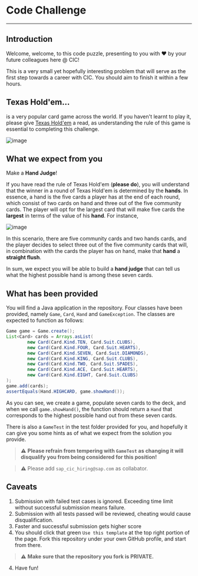 # Code Challenge

----

## Introduction
Welcome, welcome, to this code puzzle, presenting to you with ❤️ by your future colleagues here @ CIC!

This is a very small yet hopefully interesting problem that will serve as the first step towards a career with CIC. You should aim to finish it within a few hours. 

## Texas Hold'em...

is a very popular card game across the world. If you haven't learnt to play it, please give [Texas Hold'em](https://en.wikipedia.org/wiki/Texas_hold_%27em) a read, as understanding the rule of this game is essential to completing this challenge. 

![image](https://user-images.githubusercontent.com/7297840/111072409-77769680-8515-11eb-8fc5-46991b5ee577.png)

## What we expect from you

Make a **Hand Judge**!

If you have read the rule of Texas Hold'em (**please do**), you will understand that the winner in a round of Texas Hold'em is determined by the **hands**. In essence, a hand is the five cards a player has at the end of each round, which consist of two cards on hand and three out of the five community cards. The player will opt for the largest card that will make five cards the **largest** in terms of the value of his **hand**. For instance,

![image](https://user-images.githubusercontent.com/7297840/111101545-1be3f180-8585-11eb-8faa-ae12e1b1d28b.png)

In this scenario, there are five community cards and two hands cards, and the player decides to select three out of the five community cards that will, in combination with the cards the player has on hand, make that **hand** a **straight flush**. 

In sum, we expect you will be able to build a **hand judge** that can tell us what the highest possible hand is among these seven cards.

## What has been provided

You will find a Java application in the repository. Four classes have been provided, namely `Game`, `Card`, `Hand` and `GameException`. The classes are expected to function as follows:

```java
Game game = Game.create();
List<Card> cards = Arrays.asList(
        new Card(Card.Kind.TEN, Card.Suit.CLUBS),
        new Card(Card.Kind.FOUR, Card.Suit.HEARTS),
        new Card(Card.Kind.SEVEN, Card.Suit.DIAMONDS),
        new Card(Card.Kind.KING, Card.Suit.CLUBS),
        new Card(Card.Kind.TWO, Card.Suit.SPADES),
        new Card(Card.Kind.ACE, Card.Suit.HEARTS),
        new Card(Card.Kind.EIGHT, Card.Suit.CLUBS)
);
game.add(cards);
assertEquals(Hand.HIGHCARD, game.showHand());
```

As you can see, we create a game, populate seven cards to the deck, and when we call `game.showHand()`, the function should return a `Hand` that corresponds to the highest possible hand out from these seven cards. 

There is also a `GameTest` in the test folder provided for you, and hopefully it can give you some hints as of what we expect from the solution you provide. 

> ⚠️ **Please refrain from tempering with `GameTest` as changing it will disqualify you from being considered for this position!**

> ⚠️ Please add `sap_cic_hiring@sap.com` as collabator. 

## Caveats

1. Submission with failed test cases is ignored. Exceeding time limit without successful submission means failure.
2. Submission with all tests passed will be reviewed, cheating would cause disqualification.
3. Faster and successful submission gets higher score   
4. You should click that green `Use this template` at the top right portion of the page. Fork this repository under your own GitHub profile, and start from there.
> :warning: **Make sure that the repository you fork is **PRIVATE**.** 
4. Have fun!
